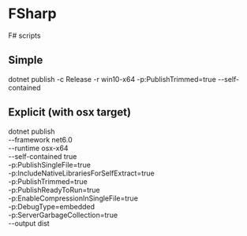 # FSharp
F# scripts

## Simple

 dotnet publish -c Release -r win10-x64 -p:PublishTrimmed=true --self-contained

## Explicit (with osx target)

dotnet publish \
  --framework net6.0 \
  --runtime osx-x64 \
  --self-contained true \
  -p:PublishSingleFile=true \
  -p:IncludeNativeLibrariesForSelfExtract=true \
  -p:PublishTrimmed=true \
  -p:PublishReadyToRun=true \
  -p:EnableCompressionInSingleFile=true \
  -p:DebugType=embedded \
  -p:ServerGarbageCollection=true \
  --output dist
